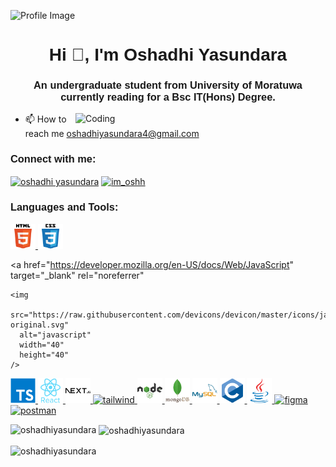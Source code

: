 <link rel="stylesheet" href="https://fonts.googleapis.com/css2?family=Poppins:wght@300;400;500;600&display=swap" />

<img
  src="https://t3.ftcdn.net/jpg/07/44/44/14/360_F_744441417_iaaK4CpxgzNZOBkU5HtchMhCKJSNSCDf.jpg"
  alt="Profile Image"
/>

<h1 align="center" style="font-family: 'Poppins', sans-serif;">Hi 👋, I'm Oshadhi Yasundara</h1>
<h3 align="center" style="font-family: 'Poppins', sans-serif;">
  An undergraduate student from University of Moratuwa currently reading for a
  Bsc IT(Hons) Degree.
</h3>
<img
  align="right"
  alt="Coding"
  width="400"
  src="https://img.freepik.com/free-photo/celebration-labour-day-with-3d-cartoon-portrait-working-woman_23-2151306545.jpg?t=st=1724756058~exp=1724759658~hmac=e0c0d8000fa856b6015930d73ed3efb0250f38c2911495649cceca10da1dd3e2&w=996"
/>

- 📫 How to reach me oshadhiyasundara4@gmail.com

<h3 align="left" style="font-family: 'Poppins', sans-serif;">Connect with me:</h3>
<p align="left">
  <a href="https://linkedin.com/in/oshadhi yasundara" target="blank"
    ><img
      align="center"
      src="https://raw.githubusercontent.com/rahuldkjain/github-profile-readme-generator/master/src/images/icons/Social/linked-in-alt.svg"
      alt="oshadhi yasundara"
      height="30"
      width="40"
  /></a>
  <a href="https://instagram.com/im_oshh" target="blank"
    ><img
      align="center"
      src="https://raw.githubusercontent.com/rahuldkjain/github-profile-readme-generator/master/src/images/icons/Social/instagram.svg"
      alt="im_oshh"
      height="30"
      width="40"
  /></a>
</p>

<h3 align="left" style="font-family: 'Poppins', sans-serif;">Languages and Tools:</h3>
<p align="left">
  <!-- Frontend Development -->
  <a href="https://www.w3.org/html/" target="_blank" rel="noreferrer">
    <img
      src="https://raw.githubusercontent.com/devicons/devicon/master/icons/html5/html5-original-wordmark.svg"
      alt="html5"
      width="40"
      height="40"
    />
  </a>
  <a href="https://www.w3schools.com/css/" target="_blank" rel="noreferrer">
    <img
      src="https://raw.githubusercontent.com/devicons/devicon/master/icons/css3/css3-original-wordmark.svg"
      alt="css3"
      width="40"
      height="40"
    />
  </a>

  <a
    href="https://developer.mozilla.org/en-US/docs/Web/JavaScript"
    target="_blank"
    rel="noreferrer"
  >
    <img
      src="https://raw.githubusercontent.com/devicons/devicon/master/icons/javascript/javascript-original.svg"
      alt="javascript"
      width="40"
      height="40"
    />
  </a>
  <a href="https://www.typescriptlang.org/" target="_blank" rel="noreferrer">
    <img
      src="https://raw.githubusercontent.com/devicons/devicon/master/icons/typescript/typescript-original.svg"
      alt="typescript"
      width="40"
      height="40"
    />
  </a>
  <a href="https://reactjs.org/" target="_blank" rel="noreferrer">
    <img
      src="https://raw.githubusercontent.com/devicons/devicon/master/icons/react/react-original-wordmark.svg"
      alt="react"
      width="40"
      height="40"
    />
  </a>
  <a href="https://nextjs.org/" target="_blank" rel="noreferrer">
    <img
      src="https://raw.githubusercontent.com/devicons/devicon/master/icons/nextjs/nextjs-original-wordmark.svg"
      alt="nextjs"
      width="40"
      height="40"
    />
  </a>
  <a href="https://tailwindcss.com/" target="_blank" rel="noreferrer">
    <img
      src="https://www.vectorlogo.zone/logos/tailwindcss/tailwindcss-icon.svg"
      alt="tailwind"
      width="40"
      height="40"
    />
  </a>

  <!-- Backend Development -->
  <a href="https://nodejs.org" target="_blank" rel="noreferrer">
    <img
      src="https://raw.githubusercontent.com/devicons/devicon/master/icons/nodejs/nodejs-original-wordmark.svg"
      alt="nodejs"
      width="40"
      height="40"
    />
  </a>

  <!-- Databases -->
  <a href="https://www.mongodb.com/" target="_blank" rel="noreferrer">
    <img
      src="https://raw.githubusercontent.com/devicons/devicon/master/icons/mongodb/mongodb-original-wordmark.svg"
      alt="mongodb"
      width="40"
      height="40"
    />
  </a>
  <a href="https://www.mysql.com/" target="_blank" rel="noreferrer">
    <img
      src="https://raw.githubusercontent.com/devicons/devicon/master/icons/mysql/mysql-original-wordmark.svg"
      alt="mysql"
      width="40"
      height="40"
    />
  </a>

  <!-- Programming Languages -->
  <a href="https://www.cprogramming.com/" target="_blank" rel="noreferrer">
    <img
      src="https://raw.githubusercontent.com/devicons/devicon/master/icons/c/c-original.svg"
      alt="c"
      width="40"
      height="40"
    />
  </a>
  <a href="https://www.java.com" target="_blank" rel="noreferrer">
    <img
      src="https://raw.githubusercontent.com/devicons/devicon/master/icons/java/java-original.svg"
      alt="java"
      width="40"
      height="40"
    />
  </a>

  <!-- Tools & Design -->
  <a href="https://www.figma.com/" target="_blank" rel="noreferrer">
    <img
      src="https://www.vectorlogo.zone/logos/figma/figma-icon.svg"
      alt="figma"
      width="40"
      height="40"
    />
  </a>
  <a href="https://postman.com" target="_blank" rel="noreferrer">
    <img
      src="https://www.vectorlogo.zone/logos/getpostman/getpostman-icon.svg"
      alt="postman"
      width="40"
      height="40"
    />
  </a>
</p>

<p>
  <img
    align="left"
    src="https://github-readme-stats.vercel.app/api/top-langs?username=oshadhiyasundara&show_icons=true&locale=en&layout=compact"
    alt="oshadhiyasundara"
  />
</p>

<p>
  &nbsp;<img
    align="center"
    src="https://github-readme-stats.vercel.app/api?username=oshadhiyasundara&show_icons=true&locale=en"
    alt="oshadhiyasundara"
  />
</p>

<p>
  <img
    align="center"
    src="https://github-readme-streak-stats.herokuapp.com/?user=oshadhiyasundara&"
    alt="oshadhiyasundara"
  />
</p>
